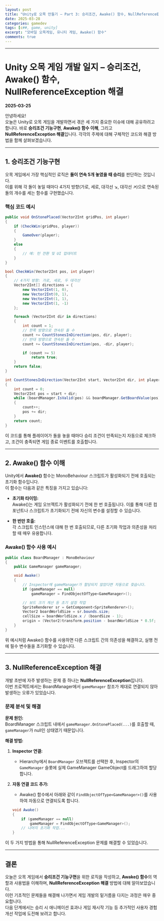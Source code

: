 ```yaml
---
layout: post
title: "Unity로 오목 만들기 – Part 3: 승리조건, Awake() 함수, NullReferenceException 해결"
date: 2025-03-28
categories: gamedev
tags: [c##, game, unity]
excerpt: "모바일 오목게임, 유니티 게임, Awake() 함수"
comments: true
---
```



---

# Unity 오목 게임 개발 일지 – 승리조건, Awake() 함수, NullReferenceException 해결

**2025-03-25**

안녕하세요!  
오늘은 Unity로 오목 게임을 개발하면서 겪은 세 가지 중요한 이슈에 대해 공유하려고 합니다. 바로 **승리조건 기능구현**, **Awake() 함수 이해**, 그리고 **NullReferenceException 해결**입니다. 각각의 주제에 대해 구체적인 코드와 해결 방법을 함께 살펴보겠습니다.

---

## 1. 승리조건 기능구현

오목 게임에서 가장 핵심적인 로직은 **돌이 연속 5개 놓였을 때 승리**를 판단하는 것입니다.  
이를 위해 각 돌이 놓일 때마다 4가지 방향(가로, 세로, 대각선 ↘, 대각선 ↗)으로 연속된 돌의 개수를 세는 함수를 구현했습니다.

### 핵심 코드 예시

```csharp
public void OnStonePlaced(Vector2Int gridPos, int player)
{
    if (CheckWin(gridPos, player))
    {
        GameOver(player);
    }
    else
    {
        // 예: 턴 전환 및 UI 업데이트
    }
}

bool CheckWin(Vector2Int pos, int player)
{
    // 4가지 방향: 가로, 세로, 두 대각선
    Vector2Int[] directions = {
        new Vector2Int(1, 0),
        new Vector2Int(0, 1),
        new Vector2Int(1, 1),
        new Vector2Int(1, -1)
    };

    foreach (Vector2Int dir in directions)
    {
        int count = 1;
        // 한쪽 방향으로 연속된 돌 수
        count += CountStonesInDirection(pos, dir, player);
        // 반대 방향으로 연속된 돌 수
        count += CountStonesInDirection(pos, -dir, player);

        if (count >= 5)
            return true;
    }
    return false;
}

int CountStonesInDirection(Vector2Int start, Vector2Int dir, int player)
{
    int count = 0;
    Vector2Int pos = start + dir;
    while (boardManager.IsValid(pos) && boardManager.GetBoardValue(pos) == player)
    {
        count++;
        pos += dir;
    }
    return count;
}
```

이 코드를 통해 플레이어가 돌을 놓을 때마다 승리 조건이 만족되는지 자동으로 체크하고, 조건이 충족되면 게임 종료 이벤트를 호출합니다.

---

## 2. Awake() 함수 이해

Unity에서 **Awake()** 함수는 MonoBehaviour 스크립트가 활성화되기 전에 호출되는 초기화 함수입니다.  
이 함수는 다음과 같은 특징을 가지고 있습니다:

- **초기화 타이밍:**  
  Awake()는 게임 오브젝트가 활성화되기 전에 한 번 호출됩니다. 이를 통해 다른 컴포넌트나 스크립트가 초기화되기 전에 자신의 변수를 설정할 수 있습니다.

- **한 번만 호출:**  
  각 스크립트 인스턴스에 대해 한 번 호출되므로, 다른 초기화 작업과 의존성을 처리할 때 매우 유용합니다.

### Awake() 함수 사용 예시

```csharp
public class BoardManager : MonoBehaviour
{
    public GameManager gameManager;

    void Awake()
    {
        // Inspector에 gameManager가 할당되지 않았다면 자동으로 찾습니다.
        if (gameManager == null)
            gameManager = FindObjectOfType<GameManager>();

        // 보드 크기 계산 등 초기 설정 작업
        SpriteRenderer sr = GetComponent<SpriteRenderer>();
        Vector2 boardWorldSize = sr.bounds.size;
        cellSize = boardWorldSize.x / (boardSize - 1);
        origin = (Vector2)transform.position - boardWorldSize * 0.5f;
    }
}
```

위 예시처럼 Awake() 함수를 사용하면 다른 스크립트 간의 의존성을 해결하고, 실행 전에 필수 변수들을 초기화할 수 있습니다.

---

## 3. NullReferenceException 해결

개발 초반에 자주 발생하는 문제 중 하나는 **NullReferenceException**입니다.  
이번 프로젝트에서는 BoardManager에서 `gameManager` 참조가 제대로 연결되지 않아 발생하는 오류가 있었습니다.

### 문제 분석 및 해결

**문제 원인:**  
BoardManager 스크립트 내에서 `gameManager.OnStonePlaced(...)`를 호출할 때, `gameManager`가 null인 상태였기 때문입니다.

**해결 방법:**  
1. **Inspector 연결:**  
   - Hierarchy에서 `BoardManager` 오브젝트를 선택한 후, Inspector의 `GameManager` 슬롯에 실제 GameManager GameObject를 드래그하여 할당합니다.
2. **자동 연결 코드 추가:**  
   - Awake() 함수에서 아래와 같이 `FindObjectOfType<GameManager>()`를 사용하여 자동으로 연결되도록 합니다.
   
   ```csharp
   void Awake()
   {
       if (gameManager == null)
           gameManager = FindObjectOfType<GameManager>();
       // 나머지 초기화 작업...
   }
   ```

이 두 가지 방법을 통해 NullReferenceException 문제를 해결할 수 있었습니다.

---

## 결론

오늘은 오목 게임에서 **승리조건 기능구현**을 위한 로직을 작성하고, **Awake() 함수**의 역할과 사용법을 이해하며, **NullReferenceException 해결** 방법에 대해 알아보았습니다.  
이런 기초적인 문제들을 해결해 나가면서 게임 개발의 밑거름을 다지는 과정은 매우 중요합니다.  
다음 단계에서는 승리 시 애니메이션 효과나 게임 재시작 기능 등 추가적인 사용자 경험 개선 작업에 도전해 보려고 합니다.